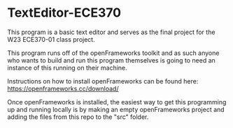 # TextEditor-ECE370
This program is a basic text editor and serves as the final project for the W23 ECE370-01 class project.

This program runs off of the openFrameworks toolkit and as such anyone who wants to build and run this program themselves is going to need an instance of this running on their machine. 

Instructions on how to install openFrameworks can be found here: https://openframeworks.cc/download/

Once openFrameworks is installed, the easiest way to get this programming up and running locally is by making an empty openFrameworks project and adding the files from this repo to the "src" folder. 
